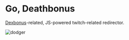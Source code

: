# Go, Deathbonus

[Dexbonus][dexbonus]-related, JS-powered twitch-related redirector.

![dodger](assets/tell-me.gif)

[dexbonus]: https://twitter.com/dexbonus
